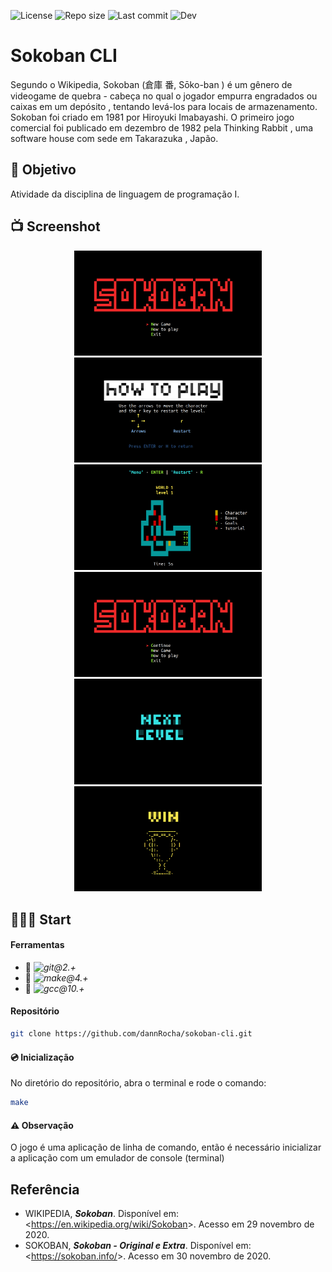 ![License](https://img.shields.io/github/license/dannrocha/sokoban-cli)
![Repo size](https://img.shields.io/github/repo-size/dannrocha/sokoban-cli)
![Last commit](https://img.shields.io/github/last-commit/dannRocha/sokoban-cli)
![Dev](https://img.shields.io/badge/daniel%20rocha-dev-green)

# Sokoban CLI

Segundo o Wikipedia, Sokoban (倉庫 番, Sōko-ban ) é um gênero de videogame de quebra - cabeça no qual o jogador empurra engradados ou caixas em um depósito , tentando levá-los para locais de armazenamento.
Sokoban foi criado em 1981 por Hiroyuki Imabayashi. O primeiro jogo comercial foi publicado em dezembro de 1982 pela Thinking Rabbit , uma software house com sede em Takarazuka , Japão.

## :dart: Objetivo

Atividade da disciplina de linguagem de programação I.

## :tv: Screenshot

<p align="center" display="flex">
  <img width="300px" src="screenshot/sokoban-0.png" />
  <img width="300px" src="screenshot/sokoban-1.png" />
  <img width="300px" src="screenshot/sokoban-2.png" />
  <img width="300px" src="screenshot/sokoban-3.png" />
  <img width="300px" src="screenshot/sokoban-4.png" />
  <img width="300px" src="screenshot/sokoban-5.png" />
</p>

## &#x1F477;&#x1F3FF;&#x200D;&#x2642;&#xFE0F; Start

#### Ferramentas
* :pushpin: *![git@2.+](http://img.shields.io/badge/Git@2.+-%230077B6.svg?&style=flat-square&logo=git&logoColor=white&color=3f2f00&labelColor=e94e31)*
* :pushpin: *![make@4.+](https://img.shields.io/badge/Make@2.+-%230077B6.svg?&style=flat-square&logo=cmake&logoColor=white&color=000000&labelColor=064F8C)*
* :pushpin: *![gcc@10.+](https://img.shields.io/badge/GCC@10.+-%230077B6.svg?&style=flat-square&logo=gnu&logoColor=white&color=4EAA25&labelColor=A42E2B)*

#### Repositório

```sh 
git clone https://github.com/dannRocha/sokoban-cli.git
```

#### :cd: Inicialização
No diretório do repositório, abra o terminal e rode o comando:
```sh
make
```
#### :warning: Observação
O jogo é uma aplicação de linha de comando, então é necessário inicializar a aplicação com um emulador de console (terminal)

## Referência

- WIKIPEDIA, ***Sokoban***. Disponível em: <<https://en.wikipedia.org/wiki/Sokoban>>. Acesso em 29 novembro de 2020.
- SOKOBAN, ***Sokoban - Original e Extra***. Disponível em: <<https://sokoban.info/>>. Acesso em 30 novembro de 2020.
